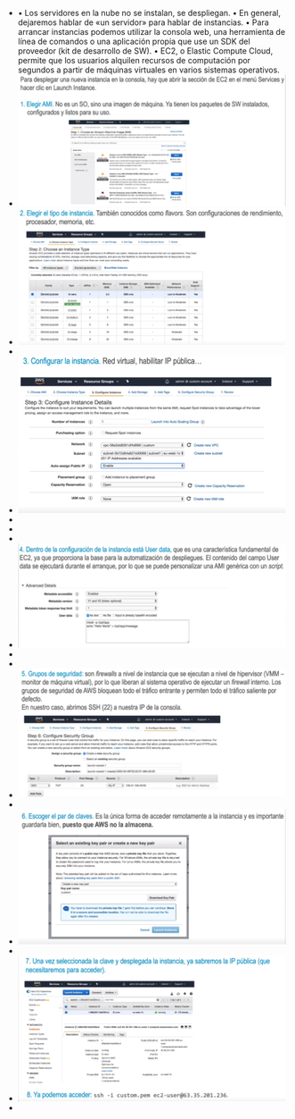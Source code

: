 - • Los servidores en la nube no se instalan, se despliegan.
  • En general, dejaremos hablar de «un servidor» para hablar de instancias.
  • Para arrancar instancias podemos utilizar la consola web, una herramienta de línea de
  comandos o una aplicación propia que use un SDK del proveedor (kit de desarrollo de SW).
  • EC2, o Elastic Compute Cloud, permite que los usuarios alquilen recursos de computación por
  segundos a partir de máquinas virtuales en varios sistemas operativos.
- ![ScreenShot Tool -20240604193557.png](../assets/ScreenShot_Tool_-20240604193557_1717544171532_0.png)
- ![ScreenShot Tool -20240604193727.png](../assets/ScreenShot_Tool_-20240604193727_1717544483003_0.png)
-
- ![ScreenShot Tool -20240604193744.png](../assets/ScreenShot_Tool_-20240604193744_1717544514048_0.png)
-
-
-
- ![ScreenShot Tool -20240604193806.png](../assets/ScreenShot_Tool_-20240604193806_1717544548568_0.png)
-
-
- ![ScreenShot Tool -20240604193831.png](../assets/ScreenShot_Tool_-20240604193831_1717544563603_0.png)
-
- ![ScreenShot Tool -20240604194303.png](../assets/ScreenShot_Tool_-20240604194303_1717544600430_0.png)
-
- ![ScreenShot Tool -20240604194356.png](../assets/ScreenShot_Tool_-20240604194356_1717544653588_0.png)
-